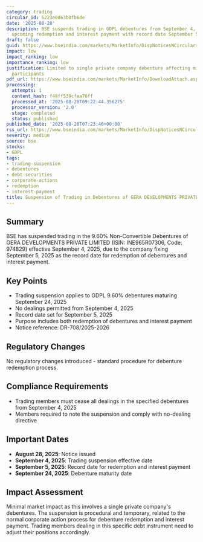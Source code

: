 ```yaml
---
category: trading
circular_id: 5223e0d63b0fb6de
date: '2025-08-28'
description: BSE suspends trading in GDPL debentures from September 4, 2025 due to
  upcoming redemption and interest payment with record date September 5, 2025.
draft: false
guid: https://www.bseindia.com/markets/MarketInfo/DispNoticesNCirculars.aspx?Noticeid={0D007ABC-00DF-44FB-A4FF-EBF6EE54461A}&noticeno=20250828-5&dt=08/28/2025&icount=5&totcount=12&flag=0
impact: low
impact_ranking: low
importance_ranking: low
justification: Limited to single private company debenture affecting minimal market
  participants
pdf_url: https://www.bseindia.com/markets/MarketInfo/DownloadAttach.aspx?id=20250828-5&attachedId=
processing:
  attempts: 1
  content_hash: f48ff539cfea76ff
  processed_at: '2025-08-28T09:22:44.356275'
  processor_version: '2.0'
  stage: completed
  status: published
published_date: '2025-08-28T07:23:46+00:00'
rss_url: https://www.bseindia.com/markets/MarketInfo/DispNoticesNCirculars.aspx?Noticeid={0D007ABC-00DF-44FB-A4FF-EBF6EE54461A}&noticeno=20250828-5&dt=08/28/2025&icount=5&totcount=12&flag=0
severity: medium
source: bse
stocks:
- GDPL
tags:
- trading-suspension
- debentures
- debt-securities
- corporate-actions
- redemption
- interest-payment
title: Suspension of Trading in Debentures of GERA DEVELOPMENTS PRIVATE LIMITED
---
```


## Summary

BSE has suspended trading in the 9.60% Non-Convertible Debentures of GERA DEVELOPMENTS PRIVATE LIMITED (ISIN: INE965R07306, Code: 974829) effective September 4, 2025, due to the company fixing September 5, 2025 as the record date for redemption of debentures and interest payment.

## Key Points

- Trading suspension applies to GDPL 9.60% debentures maturing September 24, 2025
- No dealings permitted from September 4, 2025
- Record date set for September 5, 2025
- Purpose includes both redemption of debentures and interest payment
- Notice reference: DR-708/2025-2026

## Regulatory Changes

No regulatory changes introduced - standard procedure for debenture redemption process.

## Compliance Requirements

- Trading members must cease all dealings in the specified debentures from September 4, 2025
- Members required to note the suspension and comply with no-dealing directive

## Important Dates

- **August 28, 2025**: Notice issued
- **September 4, 2025**: Trading suspension effective date
- **September 5, 2025**: Record date for redemption and interest payment
- **September 24, 2025**: Debenture maturity date

## Impact Assessment

Minimal market impact as this involves a single private company's debentures. The suspension is procedural and temporary, related to the normal corporate action process for debenture redemption and interest payment. Trading members dealing in this specific debt instrument need to adjust their positions accordingly.